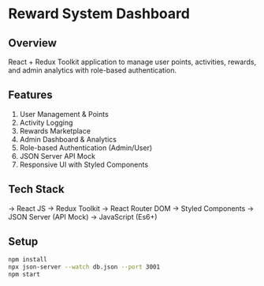 # Reward System Dashboard

## Overview
React + Redux Toolkit application to manage user points, activities, rewards, and admin analytics with role-based authentication.

## Features
1. User Management & Points  
2. Activity Logging  
3. Rewards Marketplace  
4. Admin Dashboard & Analytics  
5. Role-based Authentication (Admin/User)  
6. JSON Server API Mock  
7. Responsive UI with Styled Components  


## Tech Stack
-> React JS 
-> Redux Toolkit 
-> React Router DOM 
-> Styled Components
-> JSON Server (API Mock)
-> JavaScript (Es6+)

## Setup
```bash
npm install
npx json-server --watch db.json --port 3001
npm start
